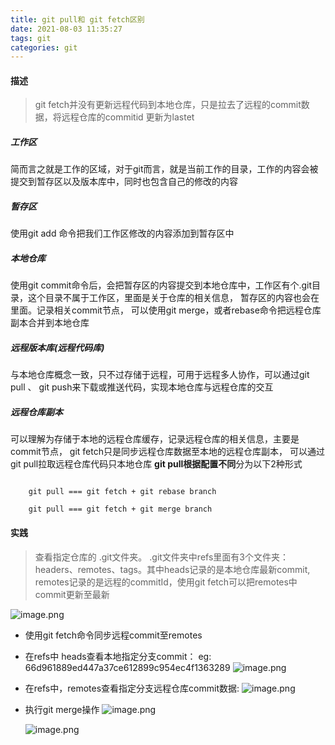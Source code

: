 ```yaml
---
title: git pull和 git fetch区别
date: 2021-08-03 11:35:27
tags: git
categories: git
---
```


#### 描述

> git fetch并没有更新远程代码到本地仓库，只是拉去了远程的commit数据，将远程仓库的commitid 更新为lastet

##### 工作区
简而言之就是工作的区域，对于git而言，就是当前工作的目录，工作的内容会被提交到暂存区以及版本库中，同时也包含自己的修改的内容

##### 暂存区
使用git add 命令把我们工作区修改的内容添加到暂存区中

<!--more-->

##### 本地仓库
使用git commit命令后，会把暂存区的内容提交到本地仓库中，工作区有个.git目录，这个目录不属于工作区，里面是关于仓库的相关信息， 暂存区的内容也会在里面。记录相关commit节点，
可以使用git merge，或者rebase命令把远程仓库副本合并到本地仓库

##### 远程版本库(远程代码库)
与本地仓库概念一致，只不过存储于远程，可用于远程多人协作，可以通过git pull 、 git push来下载或推送代码，实现本地仓库与远程仓库的交互

##### 远程仓库副本
可以理解为存储于本地的远程仓库缓存，记录远程仓库的相关信息，主要是commit节点， git fetch只是同步远程仓库数据至本地的远程仓库副本， 可以通过git pull拉取远程仓库代码只本地仓库
**git pull根据配置不同**分为以下2种形式
```ssh

    git pull === git fetch + git rebase branch

    git pull === git fetch + git merge branch

```

#### 实践

> 查看指定仓库的 .git文件夹。 .git文件夹中refs里面有3个文件夹： headers、remotes、tags。其中heads记录的是本地仓库最新commit, remotes记录的是远程的commitId，使用git fetch可以把remotes中commit更新至最新


![image.png](https://p9-juejin.byteimg.com/tos-cn-i-k3u1fbpfcp/059a4105b46e428d9e7c83192f796a03~tplv-k3u1fbpfcp-watermark.image)

- 使用git fetch命令同步远程commit至remotes

- 在refs中 heads查看本地指定分支<master>commit： eg: 66d961889ed447a37ce612899c954ec4f1363289
    ![image.png](https://p6-juejin.byteimg.com/tos-cn-i-k3u1fbpfcp/58db50750cad4f3fa50dc8418dd29a62~tplv-k3u1fbpfcp-watermark.image)

- 在refs中，remotes查看指定分支<master>远程仓库commit数据: 
    ![image.png](https://p9-juejin.byteimg.com/tos-cn-i-k3u1fbpfcp/408ba665d0354fce88436bf70a887cee~tplv-k3u1fbpfcp-watermark.image)

- 执行git merge操作
    ![image.png](https://p1-juejin.byteimg.com/tos-cn-i-k3u1fbpfcp/3f6402ce5c3e4920b63dab3a15f49088~tplv-k3u1fbpfcp-watermark.image)

    ![image.png](https://p9-juejin.byteimg.com/tos-cn-i-k3u1fbpfcp/816f4d6d8496435e854e429ea5621aee~tplv-k3u1fbpfcp-watermark.image)

